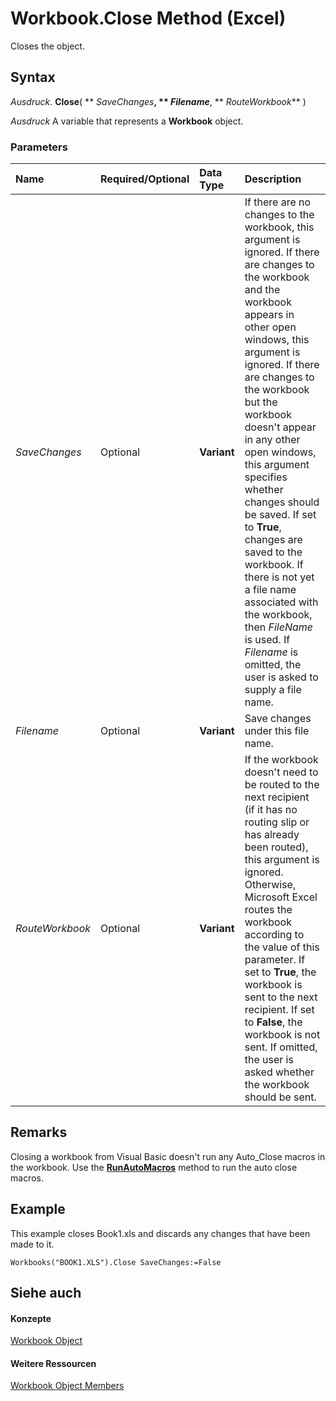 
# Workbook.Close Method (Excel)

Closes the object.


## Syntax

 _Ausdruck_. **Close**( ** _SaveChanges_**, ** _Filename_**, ** _RouteWorkbook_** )

 _Ausdruck_ A variable that represents a **Workbook** object.


### Parameters



|**Name**|**Required/Optional**|**Data Type**|**Description**|
|:-----|:-----|:-----|:-----|
| _SaveChanges_|Optional|**Variant**|If there are no changes to the workbook, this argument is ignored. If there are changes to the workbook and the workbook appears in other open windows, this argument is ignored. If there are changes to the workbook but the workbook doesn't appear in any other open windows, this argument specifies whether changes should be saved. If set to  **True**, changes are saved to the workbook. If there is not yet a file name associated with the workbook, then _FileName_ is used. If _Filename_ is omitted, the user is asked to supply a file name.|
| _Filename_|Optional|**Variant**|Save changes under this file name.|
| _RouteWorkbook_|Optional|**Variant**|If the workbook doesn't need to be routed to the next recipient (if it has no routing slip or has already been routed), this argument is ignored. Otherwise, Microsoft Excel routes the workbook according to the value of this parameter. If set to  **True**, the workbook is sent to the next recipient. If set to **False**, the workbook is not sent. If omitted, the user is asked whether the workbook should be sent.|

## Remarks

Closing a workbook from Visual Basic doesn't run any Auto_Close macros in the workbook. Use the  **[RunAutoMacros](85dfdadf-75e6-437d-fb7a-e17681a69b35.md)** method to run the auto close macros.


## Example

This example closes Book1.xls and discards any changes that have been made to it.


```
Workbooks("BOOK1.XLS").Close SaveChanges:=False
```


## Siehe auch


#### Konzepte


[Workbook Object](8c00aa60-c974-eed3-0812-3c9625eb0d4c.md)
#### Weitere Ressourcen


[Workbook Object Members](http://msdn.microsoft.com/library/dce102a3-25de-3ff4-2ce5-bc56e08baca7%28Office.15%29.aspx)